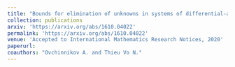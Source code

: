 ```yaml
---
title: "Bounds for elimination of unknowns in systems of differential-algebraic equations"
collection: publications
arxiv: 'https://arxiv.org/abs/1610.04022'
permalink: 'https://arxiv.org/abs/1610.04022'
venue: 'Accepted to International Mathematics Research Notices, 2020'
paperurl:
coauthors: "Ovchinnikov A. and Thieu Vo N."
---
```



